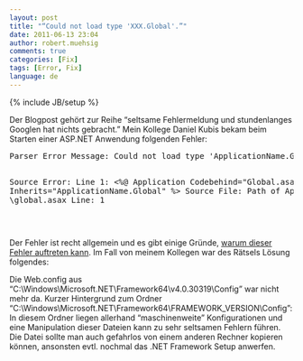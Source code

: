 ```yaml
---
layout: post
title: "“Could not load type 'XXX.Global'.”"
date: 2011-06-13 23:04
author: robert.muehsig
comments: true
categories: [Fix]
tags: [Error, Fix]
language: de
---
```

{% include JB/setup %}
<p>Der Blogpost gehört zur Reihe “seltsame Fehlermeldung und stundenlanges Googlen hat nichts gebracht.” Mein Kollege Daniel Kubis bekam beim Starten einer ASP.NET Anwendung folgenden Fehler:</p> <div style="padding-bottom: 0px; margin: 0px; padding-left: 0px; padding-right: 0px; display: inline; float: none; padding-top: 0px" id="scid:812469c5-0cb0-4c63-8c15-c81123a09de7:e0e7dac7-06f7-45b2-a967-e4f24ca9fd49" class="wlWriterEditableSmartContent"><pre name="code" class="c#">Parser Error Message: Could not load type 'ApplicationName.Global'.

Source Error: Line 1: &lt;%@ Application Codebehind="Global.asax.cs" Inherits="ApplicationName.Global" %&gt; Source File: Path of Application \global.asax Line: 1
</pre></div>
<p>&nbsp;</p>
<p>Der Fehler ist recht allgemein und es gibt einige Gründe, <a href="http://stackoverflow.com/questions/54001/could-not-load-type-xxx-global">warum dieser Fehler auftreten kann</a>. Im Fall von meinem Kollegen war des Rätsels Lösung folgendes:</p>
<p>Die Web.config aus “C:\Windows\Microsoft.NET\Framework64\v4.0.30319\Config” war nicht mehr da. Kurzer Hintergrund zum Ordner “C:\Windows\Microsoft.NET\Framework64\FRAMEWORK_VERSION\Config”: In diesem Ordner liegen allerhand “maschinenweite” Konfigurationen und eine Manipulation dieser Dateien kann zu sehr seltsamen Fehlern führen. Die Datei sollte man auch gefahrlos von einem anderen Rechner kopieren können, ansonsten evtl. nochmal das .NET Framework Setup anwerfen.</p>
